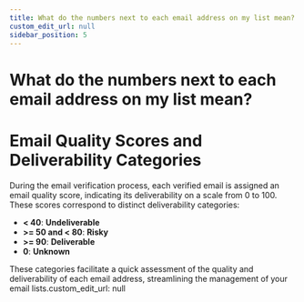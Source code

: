 ```yaml
---
title: What do the numbers next to each email address on my list mean?
custom_edit_url: null
sidebar_position: 5
---
```


# What do the numbers next to each email address on my list mean?

# Email Quality Scores and Deliverability Categories

During the email verification process, each verified email is assigned an email quality score, indicating its deliverability on a scale from 0 to 100. These scores correspond to distinct deliverability categories:

- **< 40**: **Undeliverable**
- **>= 50 and < 80**: **Risky**
- **>= 90**: **Deliverable**
- **0**: **Unknown**

These categories facilitate a quick assessment of the quality and deliverability of each email address, streamlining the management of your email lists.custom_edit_url: null